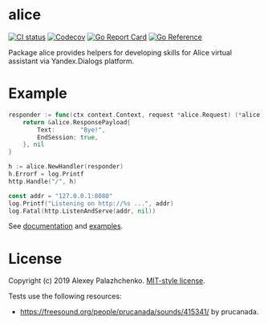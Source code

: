 # alice

[![CI status](https://github.com/AlekSi/alice/workflows/CI/badge.svg)](https://github.com/AlekSi/alice/actions)
[![Codecov](https://codecov.io/gh/AlekSi/alice/branch/main/graph/badge.svg)](https://codecov.io/gh/AlekSi/alice)
[![Go Report Card](https://goreportcard.com/badge/github.com/AlekSi/alice)](https://goreportcard.com/report/github.com/AlekSi/alice)
[![Go Reference](https://pkg.go.dev/badge/github.com/AlekSi/alice.svg)](https://pkg.go.dev/github.com/AlekSi/alice)

Package alice provides helpers for developing skills for Alice virtual assistant
via Yandex.Dialogs platform.

# Example

```go
responder := func(ctx context.Context, request *alice.Request) (*alice.ResponsePayload, error) {
    return &alice.ResponsePayload{
        Text:       "Bye!",
        EndSession: true,
    }, nil
}

h := alice.NewHandler(responder)
h.Errorf = log.Printf
http.Handle("/", h)

const addr = "127.0.0.1:8080"
log.Printf("Listening on http://%s ...", addr)
log.Fatal(http.ListenAndServe(addr, nil))
```

See [documentation](https://godoc.org/github.com/AlekSi/alice) and [examples](examples).

# License

Copyright (c) 2019 Alexey Palazhchenko. [MIT-style license](LICENSE).

Tests use the following resources:
* https://freesound.org/people/prucanada/sounds/415341/ by prucanada.
